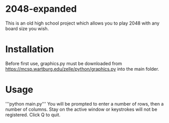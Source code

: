 # 2048-expanded
This is an old high school project which allows you to play 2048 with any board size you wish.

# Installation
Before first use, graphics.py must be downloaded from https://mcsp.wartburg.edu/zelle/python/graphics.py into the main folder.

# Usage
'''python main.py'''
You will be prompted to enter a number of rows, then a number of columns. 
Stay on the active window or keystrokes will not be registered.
Click Q to quit.
